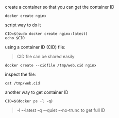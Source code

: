 

create a container so that you can get the container ID

```shell
docker create nginx
```

script way to do it

```shell
CID=$(sudo docker create nginx:latest)
echo $CID
```

using a container ID (CID) file:

> CID file can be shared easily

```shell
docker create --cidfile /tmp/web.cid nginx
```

inspect the file:

```shell
cat /tmp/web.cid
```

another way to get container ID

```shell
CID=$(docker ps -l -q)
```
> -l --latest
> -q --quiet
> --no-trunc to get full ID
